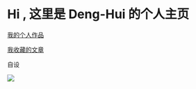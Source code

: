# Hi , 这里是 Deng-Hui 的个人主页

 [我的个人作品](works.html) 

 [我收藏的文章](我收藏的文章.html) 

自设

![](https://s2.loli.net/2022/01/14/ZMDwmb7U9QuLvps.jpg)

